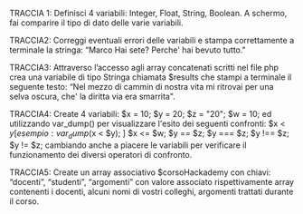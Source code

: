 TRACCIA 1:
Definisci 4 variabili: Integer, Float, String, Boolean.
A schermo, fai comparire il tipo di dato delle varie variabili.

TRACCIA2:
Correggi eventuali errori delle variabili e stampa correttamente a terminale la stringa: “Marco Hai sete? Perche' hai bevuto tutto."

TRACCIA3:
Attraverso l’accesso agli array concatenati scritti nel file php crea una variabile di tipo Stringa chiamata $results che stampi a terminale il seguente testo: 
“Nel mezzo di cammin di nostra vita mi ritrovai per una selva oscura, che' la diritta via era smarrita".

TRACCIA4:
Create 4 variabili: $x = 10; $y = 20; $z = "20"; $w = 10; ed utilizzando var_dump() per visualizzare l'esito dei seguenti confronti: 
$x < $y [esempio: var_dump($x < $y); ] 
$x <= $w;
$y == $z;
$y === $z;
$y !== $z;
$y != $z;
cambiando anche a piacere le variabili per verificare il funzionamento dei diversi operatori di confronto.
  

TRACCIA5:
Create un array associativo $corsoHackademy con chiavi: “docenti”, “studenti”, “argomenti”
con valore associato rispettivamente array contenenti i docenti, alcuni nomi di vostri colleghi, argomenti trattati durante il corso.
